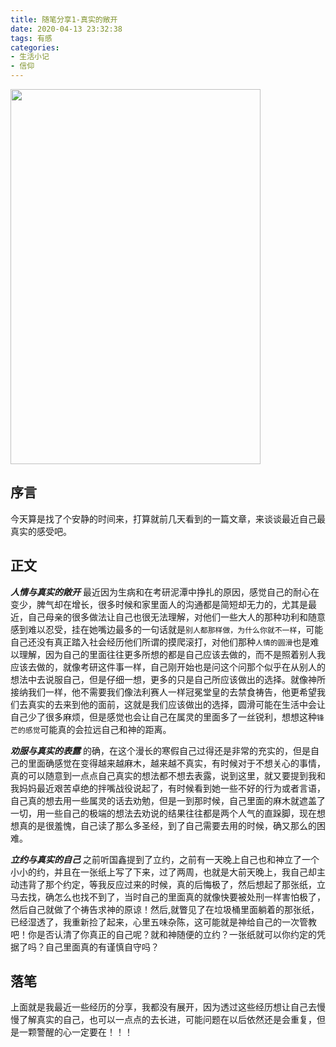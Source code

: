 ```yaml
---
title: 随笔分享1-真实的敞开
date: 2020-04-13 23:32:38
tags: 有感
categories:
- 生活小记
- 信仰
---
```

<img src="https://blog-1257711631.cos.ap-nanjing.myqcloud.com/markdownpic/20200413233017.png" width=400 height=600>

## 序言
今天算是找了个安静的时间来，打算就前几天看到的一篇文章，来谈谈最近自己最真实的感受吧。

## 正文

***人情与真实的敞开***
最近因为生病和在考研泥潭中挣扎的原因，感觉自己的耐心在变少，脾气却在增长，很多时候和家里面人的沟通都是简短却无力的，尤其是最近，自己母亲的很多做法让自己也很无法理解，对他们一些大人的那种功利和随意感到难以忍受，挂在她嘴边最多的一句话就是`别人都那样做，为什么你就不一样`，可能自己还没有真正踏入社会经历他们所谓的摸爬滚打，对他们那种`人情的圆滑`也是难以理解，因为自己的里面往往更多所想的都是自己应该去做的，而不是照着别人我应该去做的，就像考研这件事一样，自己刚开始也是问这个问那个似乎在从别人的想法中去说服自己，但是仔细一想，更多的只是自己所应该做出的选择。就像神所接纳我们一样，他不需要我们像法利赛人一样冠冕堂皇的去禁食祷告，他更希望我们去真实的去来到他的面前，这就是我们应该做出的选择，圆滑可能在生活中会让自己少了很多麻烦，但是感觉也会让自己在属灵的里面多了一丝锐利，想想这种`锋芒的感觉`可能真的会拉远自己和神的距离。

***劝服与真实的表露***
的确，在这个漫长的寒假自己过得还是非常的充实的，但是自己的里面确感觉在变得越来越麻木，越来越不真实，有时候对于不想关心的事情，真的可以随意到一点点自己真实的想法都不想去表露，说到这里，就又要提到我和我妈妈最近艰苦卓绝的拌嘴战役说起了，有时候看到她一些不好的行为或者言语，自己真的想去用一些属灵的话去劝勉，但是一到那时候，自己里面的麻木就遮盖了一切，用一些自己的极端的想法去劝说的结果往往都是两个人气的直跺脚，现在想想真的是很羞愧，自己读了那么多圣经，到了自己需要去用的时候，确又那么的困难。

***立约与真实的自己***
之前听国鑫提到了立约，之前有一天晚上自己也和神立了一个小小的约，并且在一张纸上写了下来，过了两周，也就是大前天晚上，我自己却主动违背了那个约定，等我反应过来的时候，真的后悔极了，然后想起了那张纸，立马去找，确怎么也找不到了，当时自己的里面真的就像快要被处刑一样害怕极了，然后自己就做了个祷告求神的原谅！然后,就瞥见了在垃圾桶里面躺着的那张纸，已经湿透了，我重新捡了起来，心里五味杂陈，这可能就是神给自己的一次管教吧！你是否认清了你真正的自己呢？就和神随便的立约？一张纸就可以你约定的凭据了吗？自己里面真的有谨慎自守吗？


## 落笔
上面就是我最近一些经历的分享，我都没有展开，因为透过这些经历想让自己去慢慢了解真实的自己，也可以一点点的去长进，可能问题在以后依然还是会重复，但是一颗警醒的心一定要在！！！
